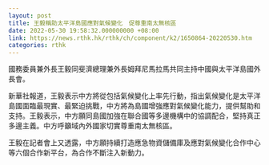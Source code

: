 ```yaml
---
layout: post
title: 王毅稱助太平洋島國應對氣候變化　促尊重南太無核區
date: 2022-05-30 19:58:32.000000000 +08:00
link: https://news.rthk.hk/rthk/ch/component/k2/1650864-20220530.htm
categories: rthk
---
```


國務委員兼外長王毅同斐濟總理兼外長姆拜尼馬拉馬共同主持中國與太平洋島國外長會。

新華社報道，王毅表示中方將從包括氣候變化上率先行動，指出氣候變化是太平洋島國面臨最現實、最緊迫挑戰，中方將為島國增強應對氣候變化能力，提供幫助和支持。王毅表示，中方願同島國加強在聯合國等多邊機構中的協調配合，堅持真正多邊主義。中方呼籲域內外國家切實尊重南太無核區。

王毅在記者會上又透露，中方願持續打造應急物資儲備庫及應對氣候變化合作中心等六個合作新平台，為合作不斷注入新動力。
